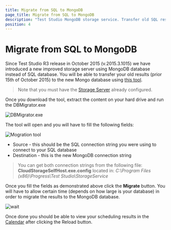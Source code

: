 ```yaml
---
title: Migrate from SQL to MongoDB
page_title: Migrate from SQL to MongoDB
description: "Test Studio MongoDB storage service. Transfer old SQL results (prior 15th of October 2015) to the new Mongo database"
position: 4
---
```

# Migrate from SQL to MongoDB

Since Test Studio R3 release in October 2015 (v.2015.3.1015) we have introduced a new improved storage server using MongoDB database instead of SQL database. You will be able to transfer your old results (prior 15th of October 2015) to the new Mongo database using <a href="http://docs.telerik.com/teststudio/downloads/DbMigratorExe.zip">this tool</a>. 

> Note that you must have the <a href="http://docs.telerik.com/teststudio/features/scheduling-test-runs/create-storage-server" target="_blank">Storage Server</a> already configured.

Once you download the tool, extract the content on your hard drive and run the DBMigrator.exe

![DBMigrator.exe][1]

The tool will open and you will have to fill the following fields:

![Mogration tool][2]

- Source - this should be the SQL connection string you were using to connect to your SQL database
- Destination - this is the new MongoDB connection string

> You can get both connection strings from the following file: **CloudStorageSelfHost.exe.config** located in:
> *C:\Program Files (x86)\Progress\Test Studio\StorageService*

 

Once you fill the fields as demonstrated above click the **Migrate** button. You will have to allow certain time (depends on how large is your database) in order to migrate the results to the MongoDB database.

![wait][3]

Once done you should be able to view your scheduling results in the <a href="http://docs.telerik.com/teststudio/getting-started/test-results/calendar" target="_blank">Calendar</a> after clicking the Reload button.

[1]: /img/features/scheduling-test-runs/migrate-database/fig1.png
[2]: /img/features/scheduling-test-runs/migrate-database/fig2.png
[3]: /img/features/scheduling-test-runs/migrate-database/fig3.png